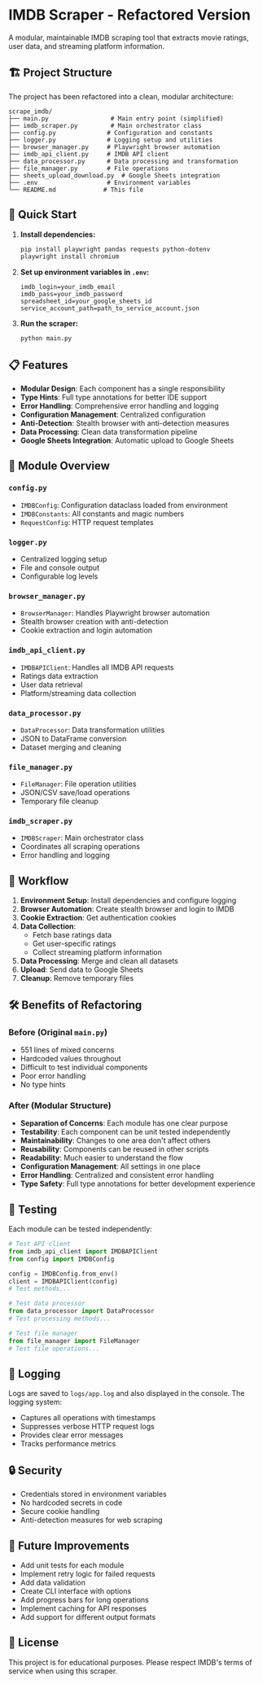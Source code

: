 # IMDB Scraper - Refactored Version

A modular, maintainable IMDB scraping tool that extracts movie ratings, user data, and streaming platform information.

## 🏗️ Project Structure

The project has been refactored into a clean, modular architecture:

```
scrape_imdb/
├── main.py                 # Main entry point (simplified)
├── imdb_scraper.py         # Main orchestrator class
├── config.py              # Configuration and constants
├── logger.py              # Logging setup and utilities
├── browser_manager.py     # Playwright browser automation
├── imdb_api_client.py     # IMDB API client
├── data_processor.py      # Data processing and transformation
├── file_manager.py        # File operations
├── sheets_upload_download.py  # Google Sheets integration
├── .env                   # Environment variables
└── README.md             # This file
```

## 🚀 Quick Start

1. **Install dependencies:**
   ```bash
   pip install playwright pandas requests python-dotenv
   playwright install chromium
   ```

2. **Set up environment variables in `.env`:**
   ```env
   imdb_login=your_imdb_email
   imdb_pass=your_imdb_password
   spreadsheet_id=your_google_sheets_id
   service_account_path=path_to_service_account.json
   ```

3. **Run the scraper:**
   ```bash
   python main.py
   ```

## 📋 Features

- **Modular Design**: Each component has a single responsibility
- **Type Hints**: Full type annotations for better IDE support
- **Error Handling**: Comprehensive error handling and logging
- **Configuration Management**: Centralized configuration
- **Anti-Detection**: Stealth browser with anti-detection measures
- **Data Processing**: Clean data transformation pipeline
- **Google Sheets Integration**: Automatic upload to Google Sheets

## 🔧 Module Overview

### `config.py`
- `IMDBConfig`: Configuration dataclass loaded from environment
- `IMDBConstants`: All constants and magic numbers
- `RequestConfig`: HTTP request templates

### `logger.py`
- Centralized logging setup
- File and console output
- Configurable log levels

### `browser_manager.py`
- `BrowserManager`: Handles Playwright browser automation
- Stealth browser creation with anti-detection
- Cookie extraction and login automation

### `imdb_api_client.py`
- `IMDBAPIClient`: Handles all IMDB API requests
- Ratings data extraction
- User data retrieval
- Platform/streaming data collection

### `data_processor.py`
- `DataProcessor`: Data transformation utilities
- JSON to DataFrame conversion
- Dataset merging and cleaning

### `file_manager.py`
- `FileManager`: File operation utilities
- JSON/CSV save/load operations
- Temporary file cleanup

### `imdb_scraper.py`
- `IMDBScraper`: Main orchestrator class
- Coordinates all scraping operations
- Error handling and logging

## 🔄 Workflow

1. **Environment Setup**: Install dependencies and configure logging
2. **Browser Automation**: Create stealth browser and login to IMDB
3. **Cookie Extraction**: Get authentication cookies
4. **Data Collection**:
   - Fetch base ratings data
   - Get user-specific ratings
   - Collect streaming platform information
5. **Data Processing**: Merge and clean all datasets
6. **Upload**: Send data to Google Sheets
7. **Cleanup**: Remove temporary files

## 🛠️ Benefits of Refactoring

### Before (Original `main.py`)
- 551 lines of mixed concerns
- Hardcoded values throughout
- Difficult to test individual components
- Poor error handling
- No type hints

### After (Modular Structure)
- **Separation of Concerns**: Each module has one clear purpose
- **Testability**: Each component can be unit tested independently
- **Maintainability**: Changes to one area don't affect others
- **Reusability**: Components can be reused in other scripts
- **Readability**: Much easier to understand the flow
- **Configuration Management**: All settings in one place
- **Error Handling**: Centralized and consistent error handling
- **Type Safety**: Full type annotations for better development experience

## 🧪 Testing

Each module can be tested independently:

```python
# Test API client
from imdb_api_client import IMDBAPIClient
from config import IMDBConfig

config = IMDBConfig.from_env()
client = IMDBAPIClient(config)
# Test methods...

# Test data processor
from data_processor import DataProcessor
# Test processing methods...

# Test file manager
from file_manager import FileManager
# Test file operations...
```

## 📝 Logging

Logs are saved to `logs/app.log` and also displayed in the console. The logging system:
- Captures all operations with timestamps
- Suppresses verbose HTTP request logs
- Provides clear error messages
- Tracks performance metrics

## 🔒 Security

- Credentials stored in environment variables
- No hardcoded secrets in code
- Secure cookie handling
- Anti-detection measures for web scraping

## 🚀 Future Improvements

- Add unit tests for each module
- Implement retry logic for failed requests
- Add data validation
- Create CLI interface with options
- Add progress bars for long operations
- Implement caching for API responses
- Add support for different output formats

## 📄 License

This project is for educational purposes. Please respect IMDB's terms of service when using this scraper. 